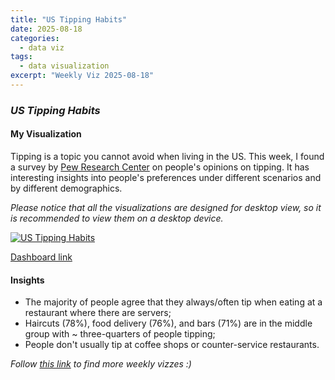 ```yaml
---
title: "US Tipping Habits"
date: 2025-08-18
categories:
  - data viz
tags:
  - data visualization
excerpt: "Weekly Viz 2025-08-18"
---
```


### *US Tipping Habits*


#### My Visualization

Tipping is a topic you cannot avoid when living in the US. This week, I found a survey by [Pew Research Center](https://www.pewresearch.org/2023/11/09/tipping-culture-in-america-public-sees-a-changed-landscape/) on people's opinions on tipping. It has interesting insights into people's preferences under different scenarios and by different demographics.    

*Please notice that all the visualizations are designed for desktop view, so it is recommended to view them on a desktop device.*  

<div class='tableauPlaceholder' id='viz1755580233894' style='position: relative'>
  <noscript><a href='#'>
    <img alt='US Tipping Habits ' src='https:&#47;&#47;public.tableau.com&#47;static&#47;images&#47;20&#47;20250818USTippingHabits&#47;USTippingHabits&#47;1_rss.png' style='border: none' />
  </a></noscript>
  <object class='tableauViz'  style='display:none;'>
    <param name='host_url' value='https%3A%2F%2Fpublic.tableau.com%2F' />
    <param name='embed_code_version' value='3' />
    <param name='site_root' value='' />
    <param name='name' value='20250818USTippingHabits&#47;USTippingHabits' />
    <param name='tabs' value='no' />
    <param name='toolbar' value='yes' />
    <param name='static_image' value='https:&#47;&#47;public.tableau.com&#47;static&#47;images&#47;20&#47;20250818USTippingHabits&#47;USTippingHabits&#47;1.png' />
    <param name='animate_transition' value='yes' />
    <param name='display_static_image' value='yes' />
    <param name='display_spinner' value='yes' />
    <param name='display_overlay' value='yes' />
    <param name='display_count' value='yes' />
    <param name='language' value='en-US' />
    <param name='filter' value='publish=yes' />
  </object></div>     
  <script type='text/javascript'>        
    var divElement = document.getElementById('viz1755580233894');   
    var vizElement = divElement.getElementsByTagName('object')[0];      
    if ( divElement.offsetWidth > 800 ) { vizElement.style.width='800px';vizElement.style.height='627px';} else if ( divElement.offsetWidth > 500 ) { vizElement.style.width='800px';vizElement.style.height='627px';} else { vizElement.style.width='100%';vizElement.style.height='727px';}          
    var scriptElement = document.createElement('script');          
    scriptElement.src = 'https://public.tableau.com/javascripts/api/viz_v1.js';            
    vizElement.parentNode.insertBefore(scriptElement, vizElement);       
  </script>

[Dashboard link](https://public.tableau.com/views/20250818USTippingHabits/USTippingHabits?:language=en-US&publish=yes&:sid=&:redirect=auth&:display_count=n&:origin=viz_share_link)

#### Insights
* The majority of people agree that they always/often tip when eating at a restaurant where there are servers;  
* Haircuts (78%), food delivery (76%), and bars (71%) are in the middle group with ~ three-quarters of people tipping;
* People don't usually tip at coffee shops or counter-service restaurants.  

*Follow [this link](https://yudong-94.github.io/personal-website/project/WeeklyViz2025/) to find more weekly vizzes :)*
